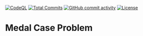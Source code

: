 [![CodeQL](https://github.com/salvatop/medal-case-problem/workflows/CodeQL/badge.svg)](https://github.com/salvatop/medal-case-problemactions?query=workflow%3ACodeQL)
[![Total Commits](https://img.shields.io/github/last-commit/salvatop/medal-case-problem)](https://github.com/salvatop/medal-case-problem/commits)
[![GitHub commit activity](https://img.shields.io/github/commit-activity/4w/salvatop/medal-case-problem?foo=bar)](https://github.com/salvatop/medal-case-problem/commits)
[![License](https://img.shields.io/badge/license-MIT-blue.svg)](https://github.com/salvatop/medal-case-problemblob/main/LICENSE)

# Medal Case Problem
